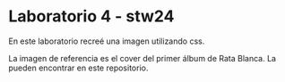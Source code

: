# Laboratorio 4 - stw24

En este laboratorio recreé una imagen utilizando css. 

La imagen de referencia es el cover del primer álbum de Rata Blanca. La pueden encontrar en este repositorio.